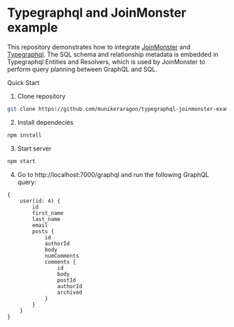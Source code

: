 # Typegraphql and JoinMonster example

This repository demonstrates how to integrate [JoinMonster](https://dev.to/) and [Typegraphql](https://typegraphql). The SQL schema and relationship metadata is embedded in Typegraphql Entities and Resolvers, which is used by JoinMonster to perform query planning between GraphQL and SQL.

Quick Start

1. Clone repository

```sh
git clone https://github.com/munikeraragon/typegraphql-joinmonster-example.git
```

2. Install dependecies

```sh
npm install
```

3. Start server

```sh
npm start
```

4. Go to http://localhost:7000/graphql and run the following GraphQL query:

```gql
{
    user(id: 4) {
        id
        first_name
        last_name
        email
        posts {
            id
            authorId
            body
            numComments
            comments {
                id
                body
                postId
                authorId
                archived
            }
        }
    }
}
```
